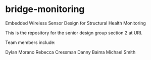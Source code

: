 bridge-monitoring
=================

Embedded Wireless Sensor Design for Structural Health Monitoring

This is the repository for the senior design group section 2 at URI.

Team members include:

Dylan Morano
Rebecca Cressman
Danny Baima
Michael Smith
